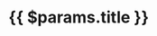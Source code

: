 
<script lang='ts' setup>

import {useData} from 'vitepress'


const {params} = useData()

</script>


<style lang='sass' scoped>

h1
    font-size: 2em

</style>


# {{ $params.title }}

<YouTube :id='params.id' />

<div v-html='$params.description_html'></div>
